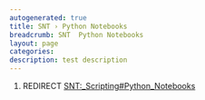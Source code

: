 ```yaml
---
autogenerated: true
title: SNT › Python Notebooks
breadcrumb: SNT  Python Notebooks
layout: page
categories: 
description: test description
---
```


1.  REDIRECT [SNT:\_Scripting\#Python\_Notebooks](SNT__Scripting#Python_Notebooks "wikilink")
